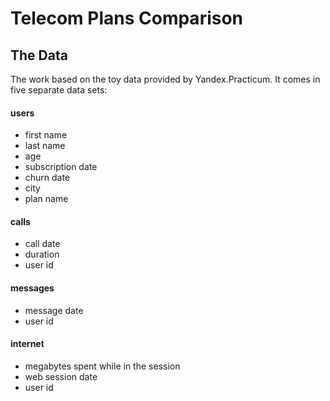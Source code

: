 # Telecom Plans Comparison

## The Data

The work based on the toy data provided by Yandex.Practicum. It comes in five separate data sets:
#### users
- first name
- last name
- age
- subscription date
- churn date
- city
- plan name
#### calls
- call date
- duration
- user id
#### messages
- message date
- user id
#### internet
- megabytes spent while in the session
- web session date
- user id
